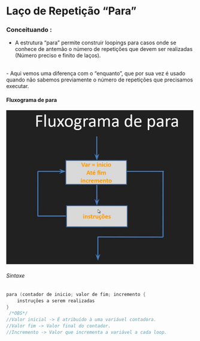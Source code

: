 # Laço de Repetição “Para”

### Conceituando :
- A estrutura “para” permite construir loopings para casos onde se conhece de antemão o número de repetições que devem ser realizadas (Número preciso e finito de laços).
<br/>
- Aqui vemos uma diferença com o “enquanto”, que por sua vez é usado quando não sabemos previamente o número de repetições que precisamos executar.
<br/>

#### Fluxograma de para
<img src="/Modulo%204%20-%20Estrutura%20de%20controle%20de%20repetição/img/002.jpg" width="500px">
<br/>

###### Sintaxe 
```c
para (contador de inicio; valor de fim; incremento {
	instruções a serem realizadas
}
 /*OBS*/
//Valor inicial -> É atribuído à uma variável contadora.
//Valor fim -> Valor final do contador.
//Incremento -> Valor que incrementa a variável a cada loop.
```



